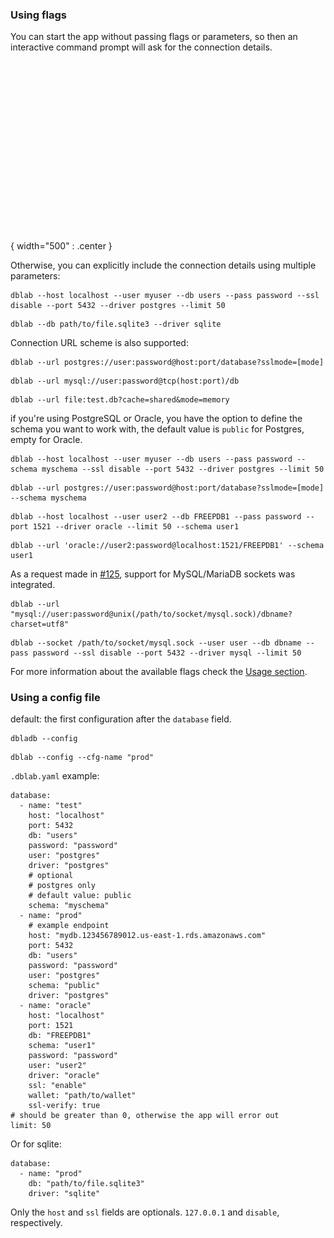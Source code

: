 ### Using flags

You can start the app without passing flags or parameters, so then an interactive command prompt will ask for the connection details.  

![Alt Text](https://raw.githubusercontent.com/danvergara/dblab/main/screenshots/dblab-demo.gif){ width="500" : .center }

Otherwise, you can explicitly include the connection details using multiple parameters:

```{ .sh .copy }
dblab --host localhost --user myuser --db users --pass password --ssl disable --port 5432 --driver postgres --limit 50
```

```{ .sh .copy }
dblab --db path/to/file.sqlite3 --driver sqlite
```

Connection URL scheme is also supported:

```{ .sh .copy }
dblab --url postgres://user:password@host:port/database?sslmode=[mode]
```
```{ .sh .copy }
dblab --url mysql://user:password@tcp(host:port)/db
```
```{ .sh .copy }
dblab --url file:test.db?cache=shared&mode=memory
```

if you're using PostgreSQL or Oracle, you have the option to define the schema you want to work with, the default value is `public` for Postgres, empty for Oracle.

```{ .sh .copy }
dblab --host localhost --user myuser --db users --pass password --schema myschema --ssl disable --port 5432 --driver postgres --limit 50
```
```{ .sh .copy }
dblab --url postgres://user:password@host:port/database?sslmode=[mode] --schema myschema
```
```{ .sh .copy }
dblab --host localhost --user user2 --db FREEPDB1 --pass password --port 1521 --driver oracle --limit 50 --schema user1
```
```{ .sh .copy }
dblab --url 'oracle://user2:password@localhost:1521/FREEPDB1' --schema user1
```

As a request made in [#125](https://github.com/danvergara/dblab/issues/125), support for MySQL/MariaDB sockets was integrated.

```{ .sh .copy }
dblab --url "mysql://user:password@unix(/path/to/socket/mysql.sock)/dbname?charset=utf8"
```
```{ .sh .copy }
dblab --socket /path/to/socket/mysql.sock --user user --db dbname --pass password --ssl disable --port 5432 --driver mysql --limit 50
```

For more information about the available flags check the [Usage section](https://dblab.danvergara.com/usage/#usage).

### Using a config file

default: the first configuration after the `database` field.
```{ .sh .copy } 
dbladb --config
```
```{ .sh .copy } 
dblab --config --cfg-name "prod"
```

`.dblab.yaml` example:

```{ .yaml .copy }
database:
  - name: "test"
    host: "localhost"
    port: 5432
    db: "users"
    password: "password"
    user: "postgres"
    driver: "postgres"
    # optional
    # postgres only
    # default value: public
    schema: "myschema"
  - name: "prod"
    # example endpoint
    host: "mydb.123456789012.us-east-1.rds.amazonaws.com"
    port: 5432
    db: "users"
    password: "password"
    user: "postgres"
    schema: "public"
    driver: "postgres"
  - name: "oracle"
    host: "localhost"
    port: 1521
    db: "FREEPDB1"
    schema: "user1"
    password: "password"
    user: "user2"
    driver: "oracle"
    ssl: "enable"
    wallet: "path/to/wallet"
    ssl-verify: true
# should be greater than 0, otherwise the app will error out
limit: 50
```

Or for sqlite:

```{ .yaml .copy }
database:
  - name: "prod"
    db: "path/to/file.sqlite3"
    driver: "sqlite"
```

Only the `host` and `ssl` fields are optionals. `127.0.0.1` and `disable`, respectively.
